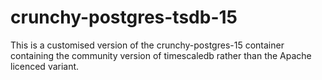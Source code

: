 # crunchy-postgres-tsdb-15

This is a customised version of the crunchy-postgres-15 container containing the community version of timescaledb rather than the Apache licenced variant.
